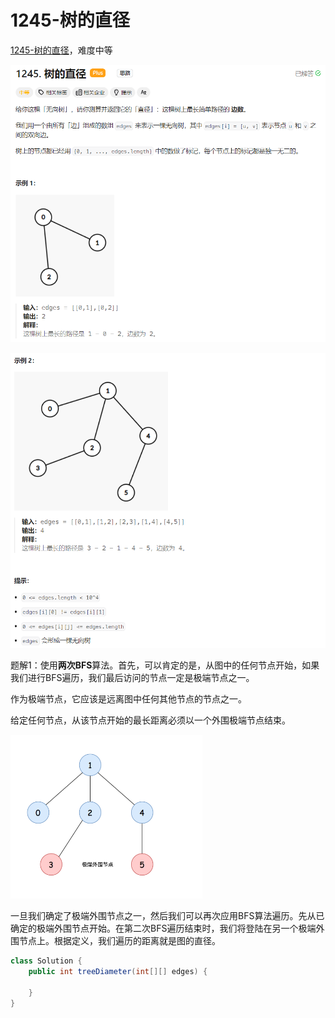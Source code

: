 # 1245-树的直径

[1245-树的直径](https://leetcode.cn/problems/tree-diameter/description/?show=1)，难度中等

![image-20231115170501718](https://raw.githubusercontent.com/lqyspace/mypic/master/PicBed/202311151705704.png)



![image-20231115170557044](https://raw.githubusercontent.com/lqyspace/mypic/master/PicBed/202311151705099.png)

题解1：使用**两次BFS**算法。首先，可以肯定的是，从图中的任何节点开始，如果我们进行BFS遍历，我们最后访问的节点一定是极端节点之一。

作为极端节点，它应该是远离图中任何其他节点的节点之一。

给定任何节点，从该节点开始的最长距离必须以一个外围极端节点结束。

![image-20231115220644738](https://raw.githubusercontent.com/lqyspace/mypic/master/PicBed/202311152206798.png)

一旦我们确定了极端外围节点之一，然后我们可以再次应用BFS算法遍历。先从已确定的极端外围节点开始。在第二次BFS遍历结束时，我们将登陆在另一个极端外围节点上。根据定义，我们遍历的距离就是图的直径。

```java
class Solution {
    public int treeDiameter(int[][] edges) {
		
    }
}
```

